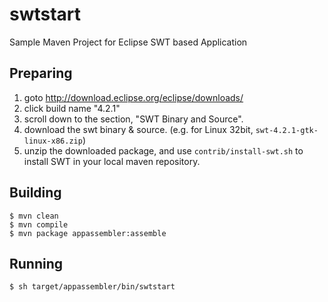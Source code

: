 swtstart
========

Sample Maven Project for Eclipse SWT based Application

Preparing
---------

1. goto http://download.eclipse.org/eclipse/downloads/
2. click build name "4.2.1"
3. scroll down to the section, "SWT Binary and Source".
4. download the swt binary & source.
   (e.g. for Linux 32bit, `swt-4.2.1-gtk-linux-x86.zip`)
5. unzip the downloaded package, and use `contrib/install-swt.sh`
   to install SWT in your local maven repository.


Building
--------

    $ mvn clean
    $ mvn compile
    $ mvn package appassembler:assemble
    
Running
-------

    $ sh target/appassembler/bin/swtstart
    
